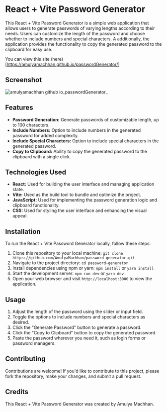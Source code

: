 # React + Vite Password Generator

This React + Vite Password Generator is a simple web application that allows users to generate passwords of varying lengths according to their needs. 
Users can customize the length of the password and choose whether to include numbers and special characters. A
additionally, the application provides the functionality to copy the generated password to the clipboard for easy use.

You can view this site (here)[https://amulyamachhan.github.io/passwordGenerator/]

## Screenshot
![amulyamachhan github io_passwordGenerator_](https://github.com/AmulyaMachhan/passwordGenerator/assets/111338400/eccb6a73-b3ff-4a9f-bb3b-1dbe523c6fcf)

## Features

- **Password Generation:** Generate passwords of customizable length, up to 100 characters.
- **Include Numbers:** Option to include numbers in the generated password for added complexity.
- **Include Special Characters:** Option to include special characters in the generated password.
- **Copy to Clipboard:** Ability to copy the generated password to the clipboard with a single click.

## Technologies Used

- **React:** Used for building the user interface and managing application state.
- **Vite:** Used as the build tool to bundle and optimize the project.
- **JavaScript:** Used for implementing the password generation logic and clipboard functionality.
- **CSS:** Used for styling the user interface and enhancing the visual appeal.

## Installation

To run the React + Vite Password Generator locally, follow these steps:

1. Clone this repository to your local machine:
``
git clone https://github.com/AmulyaMachhan/password-generator.git
``
2. Navigate to the project directory:
``
cd password-generator
``
3. Install dependencies using npm or yarn:
``
npm install
``
or
``
yarn install
``
5. Start the development server:
``
npm run dev
``
or
``
yarn dev
``
5. Open your web browser and visit `http://localhost:3000` to view the application.

## Usage

1. Adjust the length of the password using the slider or input field.
2. Toggle the options to include numbers and special characters as desired.
3. Click the "Generate Password" button to generate a password.
4. Click the "Copy to Clipboard" button to copy the generated password.
5. Paste the password wherever you need it, such as login forms or password managers.

## Contributing

Contributions are welcome! If you'd like to contribute to this project, please fork the repository, make your changes, and submit a pull request.

## Credits

This React + Vite Password Generator was created by Amulya Machhan.
